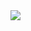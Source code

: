 <a href="https://github.com/devxb/gitanimals">
<img src="https://render.gitanimals.org/farms/powerkyungil"/>
</a>
